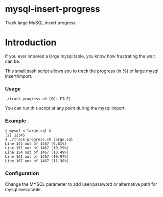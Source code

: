 # mysql-insert-progress

Track large MySQL insert progress

# Introduction

If you ever impored a large mysql table, you know how frustrating the wait can be. 

This small bash script allows you to track the progress (in %) of large mysql insert/import. 

### Usage

```
./track-progress.sh [SQL-FILE]
```

You can run this script at any point during the mysql import.

### Example

```
$ mysql < large.sql &
[2] 12345
$ ./track-progress.sh large.sql
Line 144 out of 1467 (9.81%)
Line 151 out of 1467 (10.29%)
Line 154 out of 1467 (10.49%)
Line 161 out of 1467 (10.97%)
Line 167 out of 1467 (11.38%)
```

### Configuration

Change the MYSQL parameter to add user/password or alternative path for mysql executable.



